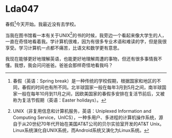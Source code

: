# Lda047

春假[^1]今天开始。我最近没有去学校。



当我在图书馆看一本有关于UNIX[^2]的书的时候，我旁边一个看起来像大学生的人，一直在奇怪地看着我。学计算机很难，因为有很多专业术语和难读的字，但是我很享受。学习计算机一点都不痛苦，比语文和数学更有意思。



我现在能够更好地理解英语，也能更好地理解周遭的事物，但还有很多事情我不懂。我想，我会问问爸爸。爸爸会那样奇怪地看我吗？



[^1]:春假（英语：Spring break）是一种传统的学校假期，根据国家和地区的不同，春假的时间也有所不同。北半球国家一般在每年3月到5月之间，南半球国家一般在每年10月到11月之间，因欧美国家的春假多安排在复活节前后，又被称为复活节假期（英语：Easter holidays）。
[^2]:UNIX（非复用信息和计算机服务，英语：Uniplexed Information and Computing Service，UnICS），一种多用户、多进程的计算机操作系统，源自于从20世纪70年代开始在美国AT&T公司的贝尔实验室开发的AT&T Unix。Linux系统演化自UNIX系统，而Android系统又演化为Linux系统。